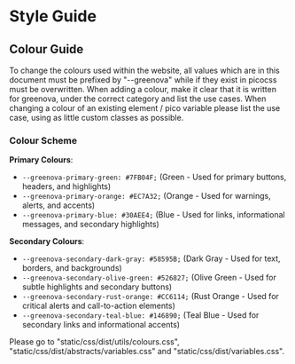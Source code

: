 # Style Guide

## Colour Guide

To change the colours used within the website, all values which are in this
document must be prefixed by "--greenova" while if they exist in picocss must
be overwritten. When adding a colour, make it clear that it is written for
greenova, under the correct category and list the use cases. When changing a
colour of an existing element / pico variable please list the use case, using
as little custom classes as possible.

### Colour Scheme

**Primary Colours**:

- `--greenova-primary-green: #7FB04F;` (Green - Used for primary buttons,
  headers, and highlights)
- `--greenova-primary-orange: #EC7A32;` (Orange - Used for warnings, alerts,
  and accents)
- `--greenova-primary-blue: #30AEE4;` (Blue - Used for links, informational
  messages, and secondary highlights)

**Secondary Colours**:

- `--greenova-secondary-dark-gray: #58595B;` (Dark Gray - Used for text,
  borders, and backgrounds)
- `--greenova-secondary-olive-green: #526827;` (Olive Green - Used for subtle
  highlights and secondary buttons)
- `--greenova-secondary-rust-orange: #CC6114;` (Rust Orange - Used for critical
  alerts and call-to-action elements)
- `--greenova-secondary-teal-blue: #146890;` (Teal Blue - Used for secondary
  links and informational accents)

Please go to "static/css/dist/utils/colours.css",
"static/css/dist/abstracts/variables.css" and "static/css/dist/variables.css".
